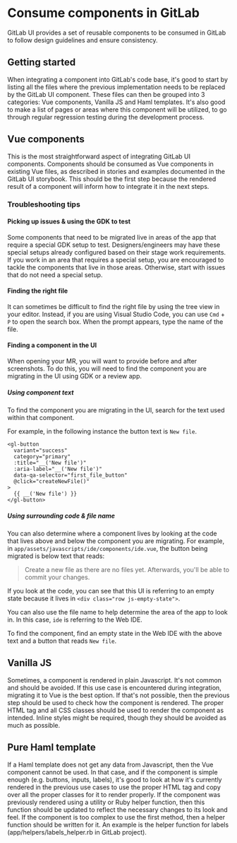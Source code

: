 # Consume components in GitLab

GitLab UI provides a set of reusable components to be consumed in GitLab to follow design guidelines and ensure consistency.

## Getting started

When integrating a component into GitLab's code base, it's good to start by listing all the files where the previous implementation needs to be replaced by the GitLab UI component. These files can then be grouped into 3 categories: Vue components, Vanilla JS and Haml templates. It's also good to make a list of pages or areas where this component will be utilized, to go through regular regression testing during the development process.

## Vue components

This is the most straightforward aspect of integrating GitLab UI components. Components should be consumed as Vue components in existing Vue files, as described in stories and examples documented in the GitLab UI storybook. This should be the first step because the rendered result of a component will inform how to integrate it in the next steps.

### Troubleshooting tips

#### Picking up issues & using the GDK to test

Some components that need to be migrated live in areas of the app that require a special GDK setup to test. Designers/engineers may have these special setups already configured based on their stage work requirements. If you work in an area that requires a special setup, you are encouraged to tackle the components that live in those areas. Otherwise, start with issues that do not need a special setup.

#### Finding the right file

It can sometimes be difficult to find the right file by using the tree view in your editor. Instead, if you are using Visual Studio Code, you can use `Cmd` + `P` to open the search box. When the prompt appears, type the name of the file.

#### Finding a component in the UI

When opening your MR, you will want to provide before and after screenshots. To do this, you will need to find the component you are migrating in the UI using GDK or a review app.

##### Using component text

To find the component you are migrating in the UI, search for the text used within that component. 

For example, in the following instance the button text is `New file`.

```vue
<gl-button
  variant="success"
  category="primary"
  :title="__('New file')"
  :aria-label="__('New file')"
  data-qa-selector="first_file_button"
  @click="createNewFile()"
>
  {{ __('New file') }}
</gl-button>
```

##### Using surrounding code & file name

You can also determine where a component lives by looking at the code that lives above and below the component you are migrating. For example, in `app/assets/javascripts/ide/components/ide.vue`, the button being migrated is below text that reads:

> Create a new file as there are no files yet. Afterwards, you'll be able to commit your changes.

If you look at the code, you can see that this UI is referring to an empty state because it lives in `<div class="row js-empty-state">`.

You can also use the file name to help determine the area of the app to look in. In this case, `ide` is referring to the Web IDE. 

To find the component, find an empty state in the Web IDE with the above text and a button that reads `New file`.

## Vanilla JS

Sometimes, a component is rendered in plain Javascript. It's not common and should be avoided. If this use case is encountered during integration, migrating it to Vue is the best option. If that's not possible, then the previous step should be used to check how the component is rendered. The proper HTML tag and all CSS classes should be used to render the component as intended. Inline styles might be required, though they should be avoided as much as possible.

## Pure Haml template

If a Haml template does not get any data from Javascript, then the Vue component cannot be used. In that case, and if the component is simple enough (e.g. buttons, inputs, labels), it's good to look at how it's currently rendered in the previous use cases to use the proper HTML tag and copy over all the proper classes for it to render properly. If the component was previously rendered using a utility or Ruby helper function, then this function should be updated to reflect the necessary changes to its look and feel. If the component is too complex to use the first method, then a helper function should be written for it. An example is the helper function for labels (app/helpers/labels_helper.rb in GitLab project).
